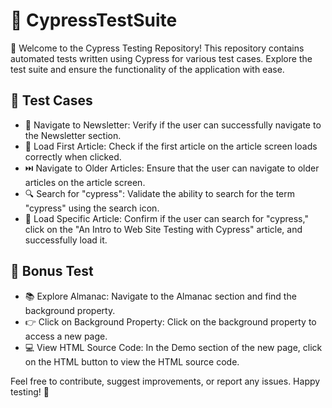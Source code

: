 # 🌲 CypressTestSuite

🚀 Welcome to the Cypress Testing Repository! This repository contains automated tests written using Cypress for various test cases. Explore the test suite and ensure the functionality of the application with ease.

## 🧪 Test Cases

- 📰 Navigate to Newsletter: Verify if the user can successfully navigate to the Newsletter section.
- 📄 Load First Article: Check if the first article on the article screen loads correctly when clicked.
- ⏭️ Navigate to Older Articles: Ensure that the user can navigate to older articles on the article screen.
- 🔍 Search for "cypress": Validate the ability to search for the term "cypress" using the search icon.
- 📖 Load Specific Article: Confirm if the user can search for "cypress," click on the "An Intro to Web Site Testing with Cypress" article, and successfully load it.

## 🌟 Bonus Test

- 📚 Explore Almanac: Navigate to the Almanac section and find the background property.
- 👉 Click on Background Property: Click on the background property to access a new page.
- 💻 View HTML Source Code: In the Demo section of the new page, click on the HTML button to view the HTML source code.

Feel free to contribute, suggest improvements, or report any issues. Happy testing! 🎉

